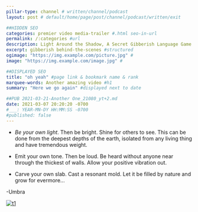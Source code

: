 ```yaml
---
pillar-type: channel # written/channel/podcast
layout: post # default/home/page/post/channel/podcast/written/exit

##HIDDEN SEO
categories: premier video media-trailer #.html seo-in-url
permalink: /:categories #url
description: Light Around the Shadow, A Secret Gibberish Language Game Podcast #open graph
excerpt: gibberish behind-the-scenes #structured
ogimage: "https://img.example.com/picture.jpg" #
image: "https://img.example.com/image.jpg" #

##DISPLAYED SEO
title: "oh yeah" #page link & bookmark name & rank
marquee-words: Another amazing video #h1
summary: "Here we go again" #displayed next to date

##PUB 2021-03-21-Another One_21080_yt+2.md
date: 2021-03-07 20:20:20 -0700
#___: YEAR-MN-DY HH:MM:SS -0700
#published: false
---
```


- *Be your own light*. Then be bright. Shine for others to see. This can be done from the deepest depths of the earth, isolated from any living thing and have tremendous weight.
 
- Emit your own tone. Then be loud.
Be heard without anyone near through the thickest of walls. Allow your positive vibration out.

- Carve your own slab. Cast a resonant mold. Let it be filled by nature and grow for evermore...

-Umbra

[![t1](http://img.youtube.com/vi/1hiWYX-tn0A/0.jpg)](http://www.youtube.com/watch?v=1hiWYX-tn0A "Trailer 1")